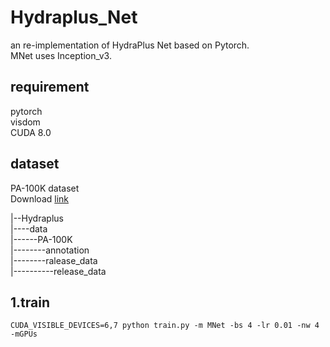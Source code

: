 # Hydraplus_Net

an re-implementation of HydraPlus Net based on Pytorch.  
MNet uses Inception_v3.  

## requirement  
pytorch  
visdom  
CUDA 8.0  
## dataset  
PA-100K dataset  
Download [link](https://drive.google.com/drive/folders/0B5_Ra3JsEOyOUlhKM0VPZ1ZWR2M)

|--Hydraplus  
|----data  
|------PA-100K  
|--------annotation  
|--------ralease_data  
|----------release_data  

## 1.train  
```shell script
CUDA_VISIBLE_DEVICES=6,7 python train.py -m MNet -bs 4 -lr 0.01 -nw 4 -mGPUs
```

